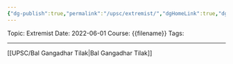 ```yaml
---
{"dg-publish":true,"permalink":"/upsc/extremist/","dgHomeLink":true,"dgPassFrontmatter":false}
---
```


Topic: Extremist
Date: 2022-06-01
Course: {{filename}}
Tags: 

---



[[UPSC/Bal Gangadhar Tilak|Bal Gangadhar Tilak]]
